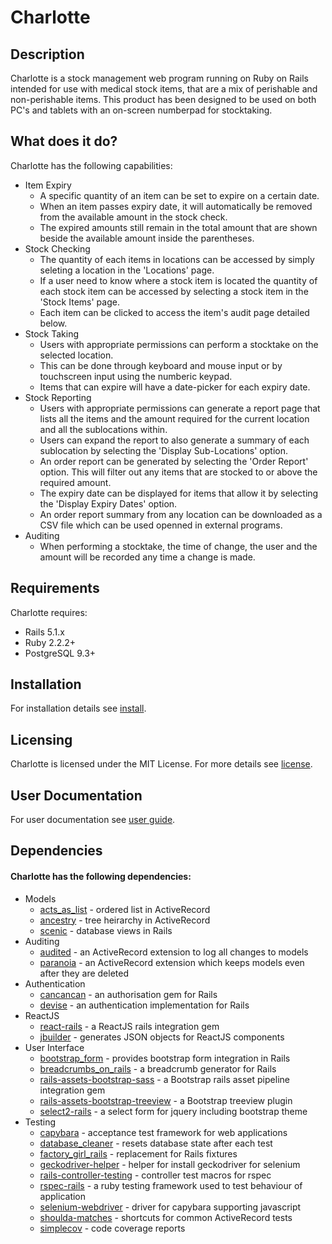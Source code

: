 # Charlotte

## Description

Charlotte is a stock management web program running on Ruby on Rails intended for use with medical stock items, that are a mix of perishable and non-perishable items.
This product has been designed to be used on both PC's and tablets with an on-screen numberpad for stocktaking.

## What does it do?

Charlotte has the following capabilities:
* Item Expiry
  * A specific quantity of an item can be set to expire on a certain date.
  * When an item passes expiry date, it will automatically be removed from the available amount in the stock check.
  * The expired amounts still remain in the total amount that are shown beside the available amount inside the parentheses.
* Stock Checking
  * The quantity of each items in locations can be accessed by simply seleting a location in the 'Locations' page.
  * If a user need to know where a stock item is located the quantity of each stock item can be accessed by selecting a stock item in the 'Stock Items' page.
  * Each item can be clicked to access the item's audit page detailed below.
* Stock Taking
  * Users with appropriate permissions can perform a stocktake on the selected location.
  * This can be done through keyboard and mouse input or by touchscreen input using the numberic keypad.
  * Items that can expire will have a date-picker for each expiry date.
* Stock Reporting
  * Users with appropriate permissions can generate a report page that lists all the items and the amount required for the current location and all the sublocations within.
  * Users can expand the report to also generate a summary of each sublocation by selecting the 'Display Sub-Locations' option.
  * An order report can be generated by selecting the 'Order Report' option. This will filter out any items that are stocked to or above the required amount.
  * The expiry date can be displayed for items that allow it by selecting the 'Display Expiry Dates' option.
  * An order report summary from any location can be downloaded as a CSV file which can be used openned in external programs.
* Auditing
  * When performing a stocktake, the time of change, the user and the amount will be recorded any time a change is made.

## Requirements

Charlotte requires:
* Rails 5.1.x
* Ruby 2.2.2+
* PostgreSQL 9.3+

## Installation

For installation details see [install](INSTALL.md).

## Licensing
Charlotte is licensed under the MIT License. For more details see [license](LICENSE).

## User Documentation
For user documentation see [user guide](USER.md).

## Dependencies

#### Charlotte has the following dependencies:

* Models
    * [acts_as_list][] - ordered list in ActiveRecord
    * [ancestry][] - tree heirarchy in ActiveRecord
    * [scenic][] - database views in Rails
* Auditing
    * [audited][] - an ActiveRecord extension to log all changes to models
    * [paranoia][] - an ActiveRecord extension which keeps models even after they are deleted
* Authentication
    * [cancancan][] - an authorisation gem for Rails
    * [devise][] - an authentication implementation for Rails
* ReactJS
    * [react-rails][] - a ReactJS rails integration gem
    * [jbuilder][] - generates JSON objects for ReactJS components
* User Interface
    * [bootstrap_form][] - provides bootstrap form integration in Rails
    * [breadcrumbs_on_rails][] - a breadcrumb generator for Rails
    * [rails-assets-bootstrap-sass][] - a Bootstrap rails asset pipeline integration gem
    * [rails-assets-bootstrap-treeview][] - a Bootstrap treeview plugin
    * [select2-rails][] - a select form for jquery including bootstrap theme
* Testing
    * [capybara][] - acceptance test framework for web applications
    * [database_cleaner][] - resets database state after each test
    * [factory_girl_rails][] - replacement for Rails fixtures
    * [geckodriver-helper][] - helper for install geckodriver for selenium
    * [rails-controller-testing][] - controller test macros for rspec
    * [rspec-rails][] - a ruby testing framework used to test behaviour of application
    * [selenium-webdriver][] - driver for capybara supporting javascript
    * [shoulda-matches][] - shortcuts for common ActiveRecord tests
    * [simplecov][] - code coverage reports

[acts_as_list]: https://github.com/swanandp/acts_as_list
[ancestry]: https://github.com/stefankroes/ancestry
[scenic]: https://github.com/thoughtbot/scenic

[audited]: https://github.com/collectiveidea/audited
[paranoia]: https://github.com/rubysherpas/paranoia

[cancancan]: https://github.com/CanCanCommunity/cancancan
[devise]: https://github.com/CanCanCommunity/cancancan

[react-rails]: https://github.com/reactjs/react-rails
[jbuilder]: https://github.com/rails/jbuilder

[bootstrap_form]: https://github.com/bootstrap-ruby/rails-bootstrap-forms
[breadcrumbs_on_rails]: https://github.com/weppos/breadcrumbs_on_rails
[rails-assets-bootstrap-sass]: https://github.com/twbs/bootstrap-sass
[rails-assets-bootstrap-treeview]: https://github.com/jonmiles/bootstrap-treeview
[select2-rails]: https://github.com/argerim/select2

[capybara]: https://github.com/teamcapybara/capybara
[database_cleaner]: https://github.com/DatabaseCleaner/database_cleaner
[factory_girl_rails]: https://github.com/thoughtbot/factory_girl_rails
[geckodriver-helper]: https://github.com/DevicoSolutions/geckodriver-helper
[rails-controller-testing]: https://github.com/rails/rails-controller-testing
[rspec-rails]: https://github.com/rspec/rspec-rails
[selenium-webdriver]: https://rubygems.org/gems/selenium-webdriver/versions/2.48.1
[shoulda-matches]: https://github.com/thoughtbot/shoulda-matchers
[simplecov]: https://github.com/colszowka/simplecov

